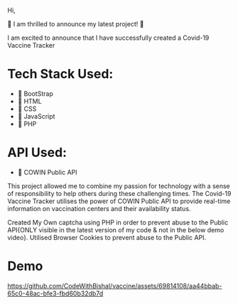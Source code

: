 Hi,

🎉 I am thrilled to announce my latest project! 🎉

I am excited to announce that I have successfully created a Covid-19 Vaccine Tracker

# Tech Stack Used:
- 🔹 BootStrap
- 🔹 HTML
- 🔹 CSS
- 🔹 JavaScript
- 🔹 PHP

# API Used:
- 🔹 COWIN Public API

This project allowed me to combine my passion for technology with a sense of responsibility to help others during these challenging times. The Covid-19 Vaccine Tracker utilises the power of COWIN Public API to provide real-time information on vaccination centers and their availability status.

Created My Own captcha using PHP in order to prevent abuse to the Public API{ONLY visible in the latest version of my code & not in the below demo video}.
Utilised Browser Cookies to prevent abuse to the Public API.

# Demo
https://github.com/CodeWithBishal/vaccine/assets/69814108/aa44bbab-65c0-48ac-bfe3-fbd60b32db7d

